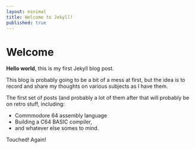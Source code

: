 ```yaml
---
layout: minimal
title: Welcome to Jekyll!
published: true
---
```


# Welcome

**Hello world**, this is my first Jekyll blog post.

This blog is probably going to be a bit of a mess at first, but the idea is to record and share my thoughts on various subjects as I have them. 

The first set of posts (and probably a lot of them after that will probably be on retro stuff, including:
- Commmodore 64 assembly language
- Building a C64 BASIC compiler, 
- and whatever else somes to mind.


Touched! Again!

